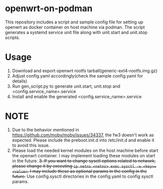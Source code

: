 # openwrt-on-podman

This repository includes a script and sample config file for setting up openwrt as docker container on host machine via podman.
The script generates a systemd service unit file along with unit.start and unit.stop scripts.

# Usage
1. Download and export openwrt rootfs tarball(generic-ext4-rootfs.img.gz)
2. Adjust config.yaml accordingly(check the sample config.yaml for details)
3. Run gen_script.py to generate unit.start, unit.stop and <config.service_name>.service
4. Install and enable the generated <config.service_name>.service

# NOTE
1. Due to the behavior mentioned in https://github.com/moby/moby/issues/34337, the fw3 doesn't work as expected.
Please include the preboot.init.d into /etc/init.d and enable it to avoid this issue.
2. Please load the needed kernel modules on the host machine before start the openwrt container. I may implement loading these modules on start in the future.
~~3. If you want to change sysctl options related to network, please change it by executing `ip netns <netns> exec sysctl -w <key>=<value>`. I may include these as optional params in the config in the future.~~ Use config.sysctl directories in the config.yaml to config sysctl params.
